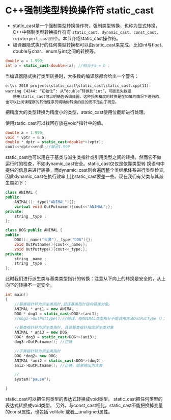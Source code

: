 # C++强制类型转换操作符 static_cast
+ static_cast是一个强制类型转换操作符。强制类型转换，也称为显式转换，C++中强制类型转换操作符有
`static_cast`、`dynamic_cast`、`const_cast`、`reinterpert_cast`四个。本节介绍static_cast操作符。
+ 编译器隐式执行的任何类型转换都可以由static_cast来完成，比如int与float、double与char、enum与int之间的转换等。

```c++
double a = 1.999;
int b = static_cast<double>(a); //相当于a = b ;
```
当编译器隐式执行类型转换时，大多数的编译器都会给出一个警告：
```
e:\vs 2010 projects\static_cast\static_cast\static_cast.cpp(11): warning C4244: “初始化”: 从“double”转换到“int”，可能丢失数据
　　使用static_cast可以明确告诉编译器，这种损失精度的转换是在知情的情况下进行的，也可以让阅读程序的其他程序员明确你转换的目的而不是由于疏忽。
```
把精度大的类型转换为精度小的类型，static_cast使用位截断进行处理。

使用static_cast可以找回存放在void*指针中的值。
```c++
double a = 1.999;
void * vptr = & a;
double * dptr = static_cast<double*>(vptr);
cout<<*dptr<<endl;//输出1.999
```
static_cast也可以用在于基类与派生类指针或引用类型之间的转换。然而它不做运行时的检查，不如dynamic_cast安全。static_cast仅仅是依靠类型转
换语句中提供的信息来进行转换，而dynamic_cast则会遍历整个类继承体系进行类型检查,因此dynamic_cast在执行效率上比static_cast要差一些。现在我们有父类与其派生类如下：

```c++
class ANIMAL {
public:
    ANIMAL():_type("ANIMAL"){};
    virtual void OutPutname(){cout<<"ANIMAL";};
private:
    string _type ;
};

class DOG:public ANIMAL {
public:
    DOG():_name("大黄"),_type("DOG"){};
    void OutPutname(){cout<<_name;};
    void OutPuttype(){cout<<_type;};
private:
    string _name ;
    string _type ;
};
```
此时我们进行派生类与基类类型指针的转换：注意从下向上的转换是安全的，从上向下的转换不一定安全。
```c++
int main()
{
    //基类指针转为派生类指针,且该基类指针指向基类对象。
    ANIMAL * ani1 = new ANIMAL ;
    DOG * dog1 = static_cast<DOG*>(ani1);
    //dog1->OutPuttype();//错误，在ANIMAL类型指针不能调用方法OutPutType（）；在运行时出现错误。

    //基类指针转为派生类指针，且该基类指针指向派生类对象
    ANIMAL * ani3 = new DOG;
    DOG* dog3 = static_cast<DOG*>(ani3);
    dog3->OutPutname(); //正确

    //子类指针转为派生类指针
    DOG *dog2= new DOG;
    ANIMAL *ani2 = static_cast<DOG*>(dog2);
    ani2->OutPutname(); //正确，结果输出为大黄

    //
    system("pause");

}
```
static_cast可以把任何类型的表达式转换成void类型。
static_cast把任何类型的表达式转换成void类型。
另外，与const_cast相比，static_cast不能把换掉变量的const属性，也包括 volitale 或者__unaligned属性。